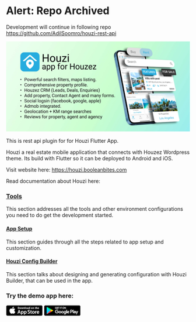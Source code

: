 # Alert: Repo Archived
Development will continue in following repo
https://github.com/AdilSoomro/houzi-rest-api



![Houzi Real Estate App for Houzez](images/banner.jpg)

This is rest api plugin for for Houzi Flutter App.

Houzi a real estate mobile application that connects with Houzez Wordpress theme. Its build with Flutter so it can be deployed to Android and iOS.

Visit website here: https://houzi.booleanbites.com


Read documentation about Houzi here:

### [Tools](https://houzi-docs.booleanbites.com/tools/xcode_setup)

This section addresses all the tools and other environment configurations you need to do get the development started.

#### [App Setup](https://houzi-docs.booleanbites.com/app-setup/change_url)

This section guides through all the steps related to app setup and customization.

#### [Houzi Config Builder](https://houzi-docs.booleanbites.com/houzi-config-builder/introduction)

This section talks about designing and generating configuration with Houzi Builder, that can be used in the app.

### Try the demo app here:

 [![Houzi real estate app for Houzez](images/apple_store.png)](https://apps.apple.com/us/app/id1598357211)  [![Houzi real estate app for Houzez](images/google_play.png)](https://play.google.com/store/apps/details?id=com.booleanbites.houzez)
